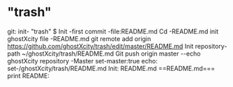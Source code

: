 "trash"
=====
git: init- "trash"
$ Init -first commit -file:README.md
Cd -README.md init ghostXcity file -README.md
git remote add origin https://github.com/ghostXcity/trash/edit/master/README.md
Init repository-path ~/ghostXcity/trash/README.md
Git push origin master --echo ghostXcity repository -Master 
set-master:true  echo: set-/ghostXcity/trash/README.md
Init: README.md
==README.md===
print README:

